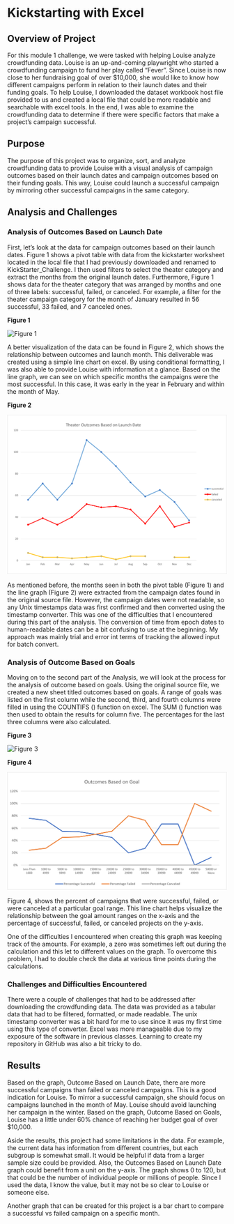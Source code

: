 # Kickstarting with Excel

## Overview of Project 
For this module 1 challenge, we were tasked with helping Louise analyze crowdfunding data. Louise is an up-and-coming playwright who started a crowdfunding campaign to fund her play called “Fever”.  Since Louise is now close to her fundraising goal of over $10,000, she would like to know how different campaigns perform in relation to their launch dates and their funding goals.  To help Louise, I downloaded the dataset workbook host file provided to us and created a local file that could be more readable and searchable with excel tools. In the end, I was able to examine the crowdfunding data to determine if there were specific factors that make a project’s campaign successful.

## Purpose
The purpose of this project was to organize, sort, and analyze crowdfunding data to provide Louise with a visual analysis of campaign outcomes based on their launch dates and campaign outcomes based on their funding goals.  This way, Louise could launch a successful campaign by mirroring other successful campaigns in the same category.

## Analysis and Challenges
### Analysis of Outcomes Based on Launch Date 
First, let’s look at the data for campaign outcomes based on their launch dates.  Figure 1 shows a pivot table with data from the kickstarter worksheet located in the local file that I had previously downloaded and renamed to KickStarter_Challenge.  I then used filters to select the theater category and extract the months from the original launch dates. Furthermore, Figure 1 shows data for the theater category that was arranged by months and one of three labels: successful, failed, or canceled. For example, a filter for the theater campaign category for the month of January resulted in 56 successful, 33 failed, and 7 canceled ones.

**Figure 1**

![Figure 1](https://user-images.githubusercontent.com/115508896/202921935-ae5cacbe-07f9-49d2-abe5-f494982f4f92.png)

A better visualization of the data can be found in Figure 2, which shows the relationship between outcomes and launch month.  This deliverable was created using a simple line chart on excel.  By using conditional formatting, I was also able to provide Louise with information at a glance. Based on the line graph, we can see on which specific months the campaigns were the most successful. In this case, it was early in the year in February and within the month of May.

**Figure 2**

![deliverable #1](https://github.com/LLudivina/kickstarter-analysis/blob/main/resources/Theater_Outcomes_vs_Launch.png)

As mentioned before, the months seen in both the pivot table (Figure 1) and the line graph (Figure 2) were extracted from the campaign dates found in the original source file. However, the campaign dates were not readable, so any Unix timestamps data was first confirmed and then converted using the timestamp converter. This was one of the difficulties that I encountered during this part of the analysis. The conversion of time from epoch dates to human-readable dates can be a bit confusing to use at the beginning. My approach was mainly trial and error int terms of tracking the allowed input for batch convert. 

### Analysis of Outcome Based on Goals
Moving on to the second part of the Analysis, we will look at the process for the analysis of outcome based on goals.  Using the original source file, we created a new sheet titled outcomes based on goals. A range of goals was listed on the first column while the second, third, and fourth columns were filled in using the COUNTIFS () function on excel.  The SUM () function was then used to obtain the results for column five.  The percentages for the last three columns were also calculated.

**Figure 3**

![Figure 3](https://user-images.githubusercontent.com/115508896/202922064-07d50247-1897-4e9e-92bf-0a2e699882a3.png)


**Figure 4**

![deliverable #2](https://github.com/LLudivina/kickstarter-analysis/blob/main/resources/Outcomes_vs_Goals.png)

Figure 4, shows the percent of campaigns that were successful, failed, or were canceled at a particular goal range.  This line chart helps visualize the relationship between the goal amount ranges on the x-axis and the percentage of successful, failed, or canceled projects on the y-axis. 

One of the difficulties I encountered when creating this graph was keeping track of the amounts. For example, a zero was sometimes left out during the calculation and this let to different values on the graph. To overcome this problem, I had to double check the data at various time points during the calculations.

### Challenges and Difficulties Encountered
There were a couple of challenges that had to be addressed after downloading the crowdfunding data. The data was provided as a tabular data that had to be filtered, formatted, or made readable. The unix timestamp converter was a bit hard for me to use since it was my first time using this type of converter. Excel was more manageable due to my exposure of the software in previous classes.  Learning to create my repository in GitHub was also a bit tricky to do. 

## Results
Based on the graph, Outcome Based on Launch Date, there are more successful campaigns than failed or canceled campaigns. This is a good indication for Louise. To mirror a successful campaign, she should focus on campaigns launched in the month of May. Louise should avoid launching her campaign in the winter.  Based on the graph, Outcome Based on Goals, Louise has a little under 60% chance of reaching her budget goal of over $10,000.

Aside the results, this project had some limitations in the data. For example, the current data has information from different countries, but each subgroup is somewhat small. It would be helpful if data from a larger sample size could be provided. Also, the Outcomes Based on Launch Date graph could benefit from a unit on the y-axis. The graph shows 0 to 120, but that could be the number of individual people or millions of people. Since I used the data, I know the value, but it may not be so clear to Louise or someone else.

Another graph that can be created for this project is a bar chart to compare a successful vs failed campaign on a specific month.



